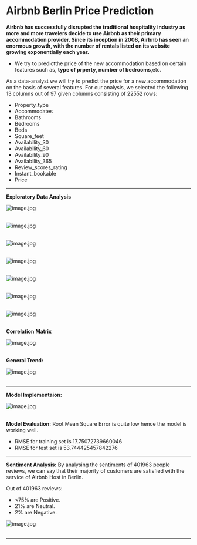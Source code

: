 # Airbnb Berlin Price Prediction

__Airbnb has successfully disrupted the traditional hospitality industry as more and more travelers decide to use Airbnb as their primary accommodation provider. Since its inception in 2008, Airbnb has seen an enormous growth, with the number of rentals listed on its website growing exponentially each year.__

* We try to predictthe price of the new accommodation based on certain features such as, __type of prperty, number of bedrooms__,etc.

As a data-analyst we will try to predict the price for a new accommodation on the basis of several features. For our analysis, we selected the following 13 columns out of 97 given columns consisting of 22552 rows:

* Property_type
* Accommodates
* Bathrooms
* Bedrooms
* Beds
* Square_feet
* Availability_30
* Availability_60
* Availability_90
* Availability_365
* Review_scores_rating 
* Instant_bookable
* Price

___

__Exploratory Data Analysis__

![image.jpg](image/1.PNG)<br><br>

![image.jpg](image/2.PNG)<br><br>


![image.jpg](image/3.PNG)<br><br>


![image.jpg](image/4.PNG)<br><br>


![image.jpg](image/5.PNG)<br><br>


![image.jpg](image/6.PNG)<br><br>


![image.jpg](image/7.PNG)<br><br>


__Correlation Matrix__

![image.jpg](image/8.png)<br><br>


__General Trend:__

![image.jpg](image/9.PNG)<br><br>

___


__Model Implementaion:__ 

![image.jpg](image/10.PNG)<br><br>


__Model Evaluation:__ Root Mean Square Error is quite low hence the model is working well.

* RMSE for training set is 17.75072739660046
* RMSE for test set is 53.744425457842276

___

__Sentiment Analysis:__ By analysing the sentiments of 401963 people reviews, we can say that their majority of customers are satisfied with the service of Airbnb Host in Berlin.

Out of 401963 reviews:
* <75% are Positive.
* 21% are Neutral.
* 2% are Negative.

![image.jpg](image/11.PNG)<br><br>


___
